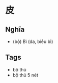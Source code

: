 # 皮

## Nghĩa
* (bộ) Bì (da, biểu bì)

## Tags
* bộ thủ
* bộ thủ 5 nét

<script>window.HANZI_FIELD='皮';</script>